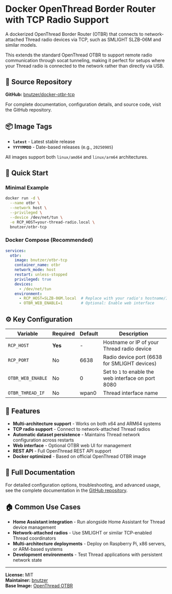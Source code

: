 # Docker OpenThread Border Router with TCP Radio Support

A dockerized OpenThread Border Router (OTBR) that connects to network-attached Thread radio devices via TCP, such as SMLIGHT SLZB-06M and similar models.

This extends the standard OpenThread OTBR to support remote radio communication through socat tunneling, making it perfect for setups where your Thread radio is connected to the network rather than directly via USB.

## 🔗 Source Repository

**GitHub:** [bnutzer/docker-otbr-tcp](https://github.com/bnutzer/docker-otbr-tcp)

For complete documentation, configuration details, and source code, visit the GitHub repository.

## 📦 Image Tags

- **`latest`** - Latest stable release
- **`YYYYMMDD`** - Date-based releases (e.g., `20250905`)

All images support both `linux/amd64` and `linux/arm64` architectures.

## 🚀 Quick Start

### Minimal Example
```bash
docker run -d \
  --name otbr \
  --network host \
  --privileged \
  --device /dev/net/tun \
  -e RCP_HOST=your-thread-radio.local \
  bnutzer/otbr-tcp
```

### Docker Compose (Recommended)
```yaml
services:
  otbr:
    image: bnutzer/otbr-tcp
    container_name: otbr
    network_mode: host
    restart: unless-stopped
    privileged: true
    devices:
      - /dev/net/tun
    environment:
      - RCP_HOST=SLZB-06M.local  # Replace with your radio's hostname/IP
      - OTBR_WEB_ENABLE=1        # Optional: Enable web interface
```

## ⚙️ Key Configuration

| Variable | Required | Default | Description |
|----------|----------|---------|-------------|
| `RCP_HOST` | **Yes** | - | Hostname or IP of your Thread radio device |
| `RCP_PORT` | No | 6638 | Radio device port (6638 for SMLIGHT devices) |
| `OTBR_WEB_ENABLE` | No | 0 | Set to `1` to enable the web interface on port 8080 |
| `OTBR_THREAD_IF` | No | wpan0 | Thread interface name |

## 🌟 Features

- **Multi-architecture support** - Works on both x64 and ARM64 systems
- **TCP radio support** - Connect to network-attached Thread radios
- **Automatic dataset persistence** - Maintains Thread network configuration across restarts
- **Web interface** - Optional OTBR web UI for management
- **REST API** - Full OpenThread REST API support
- **Docker optimized** - Based on official OpenThread OTBR image

## 📖 Full Documentation

For detailed configuration options, troubleshooting, and advanced usage, see the complete documentation in the [GitHub repository](https://github.com/bnutzer/docker-otbr-tcp).

## 🏠 Common Use Cases

- **Home Assistant integration** - Run alongside Home Assistant for Thread device management
- **Network-attached radios** - Use SMLIGHT or similar TCP-enabled Thread coordinators
- **Multi-architecture deployments** - Deploy on Raspberry Pi, x86 servers, or ARM-based systems
- **Development environments** - Test Thread applications with persistent network state

---

**License:** MIT  
**Maintainer:** [bnutzer](https://github.com/bnutzer)  
**Base Image:** [OpenThread OTBR](https://hub.docker.com/r/openthread/otbr)